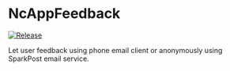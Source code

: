 # NcAppFeedback
[![Release](https://jitpack.io/v/noelchew/NcAppFeedback.svg)](https://jitpack.io/#noelchew/NcAppFeedback)

Let user feedback using phone email client or anonymously using SparkPost email service.
